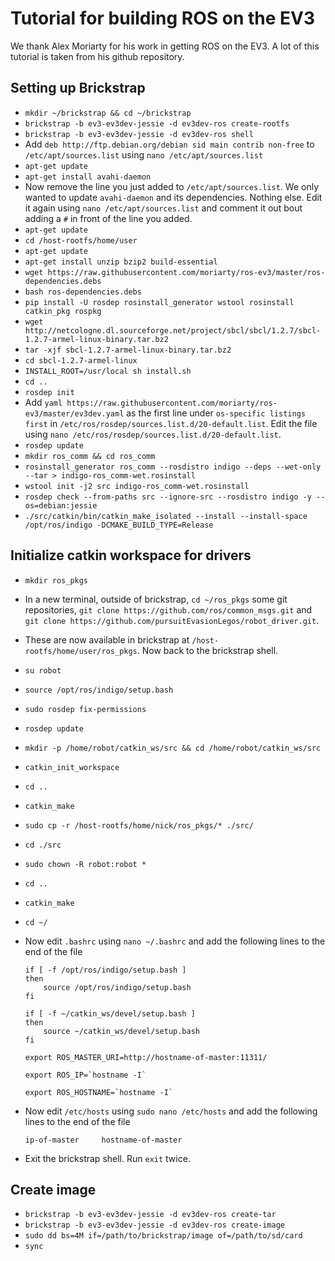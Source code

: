 # Tutorial for building ROS on the EV3

We thank Alex Moriarty for his work in getting ROS on the EV3.  A lot
of this tutorial is taken from his github repository.

## Setting up Brickstrap

- `mkdir ~/brickstrap && cd ~/brickstrap`
- `brickstrap -b ev3-ev3dev-jessie -d ev3dev-ros create-rootfs`
- `brickstrap -b ev3-ev3dev-jessie -d ev3dev-ros shell`
- Add `deb http://ftp.debian.org/debian sid main contrib non-free` to
  `/etc/apt/sources.list` using `nano /etc/apt/sources.list`
- `apt-get update`
- `apt-get install avahi-daemon`
- Now remove the line you just added to `/etc/apt/sources.list`.  We
  only wanted to update `avahi-daemon` and its dependencies.  Nothing
  else.  Edit it again using `nano /etc/apt/sources.list` and comment
  it out bout adding a `#` in front of the line you added.
- `apt-get update`
- `cd /host-rootfs/home/user`
- `apt-get update`
- `apt-get install unzip bzip2 build-essential`
- `wget
  https://raw.githubusercontent.com/moriarty/ros-ev3/master/ros-dependencies.debs`
- `bash ros-dependencies.debs`
- `pip install -U rosdep rosinstall_generator wstool rosinstall
  catkin_pkg rospkg`
- `wget
  http://netcologne.dl.sourceforge.net/project/sbcl/sbcl/1.2.7/sbcl-1.2.7-armel-linux-binary.tar.bz2`
- `tar -xjf sbcl-1.2.7-armel-linux-binary.tar.bz2`
- `cd sbcl-1.2.7-armel-linux`
- `INSTALL_ROOT=/usr/local sh install.sh`
- `cd ..`
- `rosdep init`
- Add `yaml
  https://raw.githubusercontent.com/moriarty/ros-ev3/master/ev3dev.yaml`
  as the first line under `os-specific listings first` in
  `/etc/ros/rosdep/sources.list.d/20-default.list`.  Edit the file
  using `nano /etc/ros/rosdep/sources.list.d/20-default.list`.
- `rosdep update`
- `mkdir ros_comm && cd ros_comm`
- `rosinstall_generator ros_comm --rosdistro indigo --deps --wet-only
  --tar > indigo-ros_comm-wet.rosinstall`
- `wstool init -j2 src indigo-ros_comm-wet.rosinstall`
- `rosdep check --from-paths src --ignore-src --rosdistro indigo -y
  --os=debian:jessie`
- `./src/catkin/bin/catkin_make_isolated --install --install-space
  /opt/ros/indigo -DCMAKE_BUILD_TYPE=Release`

## Initialize catkin workspace for drivers
- `mkdir ros_pkgs`
- In a new terminal, outside of brickstrap, `cd ~/ros_pkgs` some git
  repositories, `git clone https://github.com/ros/common_msgs.git` and
  `git clone https://github.com/pursuitEvasionLegos/robot_driver.git`.
- These are now available in brickstrap at
  `/host-rootfs/home/user/ros_pkgs`.  Now back to the brickstrap shell.
- `su robot`
- `source /opt/ros/indigo/setup.bash`
- `sudo rosdep fix-permissions`
- `rosdep update`
- `mkdir -p /home/robot/catkin_ws/src && cd /home/robot/catkin_ws/src`
- `catkin_init_workspace`
- `cd ..`
- `catkin_make`
- `sudo cp -r /host-rootfs/home/nick/ros_pkgs/* ./src/`
- `cd ./src`
- `sudo chown -R robot:robot *`
- `cd ..`
- `catkin_make`
- `cd ~/`
- Now edit `.bashrc` using `nano ~/.bashrc` and add the following
  lines to the end of the file

  ```
  if [ -f /opt/ros/indigo/setup.bash ]
  then
	  source /opt/ros/indigo/setup.bash
  fi

  if [ -f ~/catkin_ws/devel/setup.bash ]
  then
	  source ~/catkin_ws/devel/setup.bash
  fi

  export ROS_MASTER_URI=http://hostname-of-master:11311/

  export ROS_IP=`hostname -I`

  export ROS_HOSTNAME=`hostname -I`

  ```

- Now edit `/etc/hosts` using `sudo nano /etc/hosts` and add the
  following lines to the end of the file
  ```
  ip-of-master     hostname-of-master
  ```

- Exit the brickstrap shell.  Run `exit` twice.


## Create image
- `brickstrap -b ev3-ev3dev-jessie -d ev3dev-ros create-tar`
- `brickstrap -b ev3-ev3dev-jessie -d ev3dev-ros create-image`
- `sudo dd bs=4M if=/path/to/brickstrap/image of=/path/to/sd/card`
- `sync`
